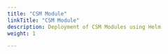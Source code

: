 ```yaml
---
title: "CSM Module"
linkTitle: "CSM Module"
description: Deployment of CSM Modules using Helm
weight: 1 

--- 
```

